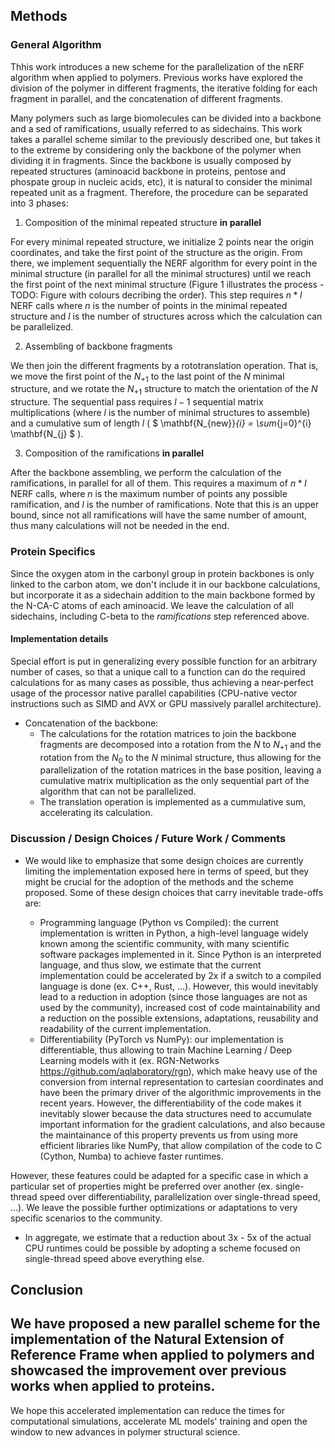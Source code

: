## Methods

### General Algorithm

Thhis work introduces a new scheme for the parallelization of the nERF algorithm when applied to polymers. Previous works have explored the division of the polymer in different fragments, the iterative folding for each fragment in parallel, and the concatenation of different fragments. 

Many polymers such as large biomolecules can be divided into a backbone and a sed of ramifications, usually referred to as sidechains. This work takes a parallel scheme similar to the previously described one, but takes it to the extreme by considering only the backbone of the polymer when dividing it in fragments. Since the backbone is usually composed by repeated structures (aminoacid backbone in proteins, pentose and phospate group in nucleic acids, etc), it is natural to consider the minimal repeated unit as a fragment. Therefore, the procedure can be separated into 3 phases: 

1. Composition of the minimal repeated structure **in parallel**

For every minimal repeated structure, we initialize 2 points near the origin coordinates, and take the first point of the structure as the origin. From there, we implement sequentially the NERF algorithm for every point in the minimal structure (in parallel for all the minimal structures) until we reach the first point of the next minimal structure (Figure 1 illustrates the process - TODO: Figure with colours decribing the order). 
This step requires $n * l$ NERF calls where $n$ is the number of points in the minimal repeated structure and $l$ is the number of structures across which the calculation can be parallelized.

2. Assembling of backbone fragments

We then join the different fragments by a rototranslation operation. That is, we move the first point of the $N_{+1}$ to the last point of the $N$ minimal structure, and we rotate the $N_{+1}$ structure to match the orientation of the $N$ structure. 
The sequential pass requires $l-1$ sequential matrix multiplications (where $l$ is the number of minimal structures to assemble) and a cumulative sum of length $l$ ( $ \mathbf{N_{new}}_{i} = \sum_{j=0}^{i} \mathbf{N_{j} $ ).

3. Composition of the ramifications **in parallel**

After the backbone assembling, we perform the calculation of the ramifications, in parallel for all of them. This requires a maximum of $n * l$ NERF calls, where $n$ is the maximum number of points any possible ramification, and $l$ is the number of ramifications. Note that this is an upper bound, since not all ramifications will have the same number of amount, thus many calculations will not be needed in the end.



### Protein Specifics

Since the oxygen atom in the carbonyl group in protein backbones is only linked to the carbon atom, we don't include it in our backbone calculations, but incorporate it as a sidechain addition to the main backbone formed by the N-CA-C atoms of each aminoacid.
We leave the calculation of all sidechains, including C-beta to the *ramifications* step referenced above.


#### Implementation details

Special effort is put in generalizing every possible function for an arbitrary number of cases, so that a unique call to a function can do the required calculations for as many cases as possible, thus achieving a near-perfect usage of the processor native parallel capabilities (CPU-native vector instructions such as SIMD and AVX or GPU massively parallel architecture).

* Concatenation of the backbone:
    * The calculations for the rotation matrices to join the backbone fragments are decomposed into a rotation from the $N$ to $N_{+1}$ and the rotation from the $N_{0}$ to the ${N}$ minimal structure, thus allowing for the parallelization of the rotation matrices in the base position, leaving a cumulative matrix multiplication as the only sequential part of the algorithm that can not be parallelized.
    * The translation operation is implemented as a cummulative sum, accelerating its calculation.

### Discussion / Design Choices / Future Work / Comments

* We would like to emphasize that some design choices are currently limiting the implementation exposed here in terms of speed, but they might be crucial for the adoption of the methods and the scheme proposed. Some of these design choices that carry inevitable trade-offs are:

    * Programming language (Python vs Compiled): the current implementation is written in Python, a high-level language  widely known among the scientific community, with many scientific software packages implemented in it. Since Python is an interpreted language, and thus slow, we estimate that the current implementation could be accelerated by 2x if a switch to a compiled language is done (ex. C++, Rust, ...). However, this would inevitably lead to a reduction in adoption (since those languages are not as used by the community), increased cost of code maintainability and a reduction on the possible extensions, adaptations, reusability and readability of the current implementation.
    * Differentiability (PyTorch vs NumPy): our implementation is differentiable, thus allowing to train Machine Learning / Deep Learning models with it (ex. RGN-Networks https://github.com/aqlaboratory/rgn), which make heavy use of the conversion from internal representation to cartesian coordinates and have been the primary driver of the algorithmic improvements in the recent years. However, the differentiability of the code makes it inevitably slower because the data structures need to accumulate important information for the gradient calculations, and also because the maintainance of this property prevents us from using more efficient libraries like NumPy, that allow compilation of the code to C (Cython, Numba) to achieve faster runtimes.


However, these features could be adapted for a specific case in which a particular set of properties might be preferred over another (ex. single-thread speed over differentiability, parallelization over single-thread speed, ...). We leave the possible further optimizations or adaptations to very specific scenarios to the community.

- In aggregate, we estimate that a reduction about 3x - 5x of the actual CPU runtimes could be possible by adopting a scheme focused on single-thread speed above everything else. 

## Conclusion

We have proposed a new parallel scheme for the implementation of the Natural Extension of Reference Frame when applied to polymers and showcased the improvement over previous works when applied to proteins. 
----
We hope this accelerated implementation can reduce the times for computational simulations, accelerate ML models' training and open the window to new advances in polymer structural science.







